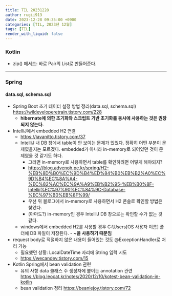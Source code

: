 ```yaml
---
title: TIL 20231228
author: rugii913
date: 2023-12-28 09:35:00 +0900
categories: [TIL, 2023년 12월]
tags: [TIL]
render_with_liquid: false
---
```


### Kotlin
- zip() 메서드: 바로 Pair의 List로 만들어준다.

---

### Spring
#### data.sql, schema.sql
- Spring Boot 초기 데이터 설정 방법 정리\(data.sql, schema.sql\) <https://wildeveloperetrain.tistory.com/228>
  - **hibernate에 의한 초기화와 스크립트 기반 초기화를 동시에 사용하는 것은 권장되지 않는다.**
- IntelliJ에서 embedded H2 연결
  - <https://javanitto.tistory.com/37>
  - IntelliJ 내 DB 창에서 table이 안 보이는 문제가 있었다. 정확히 어떤 부분이 문제였을지는 모르겠다. embedded가 아니라 in-memory로 되어있던 것이 문제였을 것 같기도 하다.
    - 그러면 in-memory로 사용하면서 table를 확인하려면 어떻게 해야되지?
    - <https://blog.advenoh.pe.kr/spring/H2-%EB%8D%B0%EC%9D%B4%ED%84%B0%EB%B2%A0%EC%9D%B4%EC%8A%A4-%EC%82%AC%EC%9A%A9%EB%B2%95-%EB%B0%8F-Intellij%EC%97%90%EC%84%9C-Database-%EC%97%B0%EB%8F%99/>
    - 우선 위 블로그에서 in-memory로 사용하면서 H2 콘솔로 확인할 방법은 찾았다.
    - (아마도?) in-memory인 경우 IntelliJ DB 창으로는 확인할 수가 없는 것 같다.
  - windows에서 embedded H2를 사용할 경우 C:\Users\[OS 사용자 이름] 폴더에 DB 파일이 저장된다. - **~을 사용하기 때문임**
- request body로 적절하지 않은 내용이 들어있는 것도 @ExceptionHandler로 처리 가능
  - 필요했던 상황: LocalDateTime 자리에 String 입력 시도
  - https://wecandev.tistory.com/15
- Kotlin Spring에서 bean validation 관련
  - 유의 사항 data 클래스 주 생성자에 붙이는 annotation 관련 <https://blog.leocat.kr/notes/2020/12/10/kotest-bean-validation-in-kotlin>
  - bean validation 정리 <https://beaniejoy.tistory.com/72>
